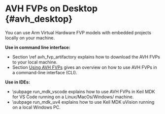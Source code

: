# AVH FVPs on Desktop {#avh_desktop}

You can use Arm Virtual Hardware FVP models with embedded projects locally on your machine.

**Use in command line interface:**
 - Section \ref avh_fvp_artifactory explains how to download the AVH FVPs to your local machine.
 - Section [Using AVH FVPs](../../simulation/html/using.html) gives an overview on how to use AVH FVPs in a command-line interface (CLI).

**Use in IDEs:**
 - \subpage run_mdk_vscode explains how to use AVH FVPs in Keil MDK for VS Code running on a Linux/MacOs/Windows/ machine.
 - \subpage run_mdk_uv4 explains how to use Keil MDK uVision running on a local Windows PC.
